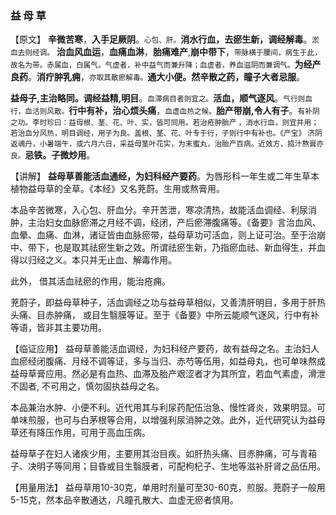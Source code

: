 ### 益   母   草

【原文】 **辛微苦寒**，**入手足厥阴**。<small>心包、肝。</small>**消水行血，去瘀生新，调经解毒**。<small>淤血去则经调。</small> **治血风血运**，**血痛血淋**，**胎痛难产**,**崩中带下**，<small>带脉横于腰间，病生于此，故名为带。赤属血，白属气。气虚者，补中益气而兼升降；血虚者，养血滋阴而兼调气。</small>**为经产良药**。**消疔肿乳痈**，<small>亦取其散瘀解毒。</small>**通大小便。然辛散之药，瞳子大者忌服**。

**益母子,主治略同。调经益精,明目**。<small>血滞病目者则宜之。</small>**活血，顺气逐风**。<small>气行则血行，血活则风散。</small>**行中有补，治心烦头痛**，<small>血虚血热之候。</small>**胎产带崩,令人有子**。<small>有补阴之功。李时珍曰：益母根、茎、花、叶、实，皆可同用。若治疮肿胎产 ，消水行血，则宜并用；若治血分风热，明目调经，用子为良。盖根、茎、花、叶专于行，子则行中有补也。《产宝》 济阴返魂丹，小暑端午，或六月六日，采益母茎叶花实，为末蜜丸，治胎产百病。近效方，捣汁熬膏亦良。</small>**忌铁。子微炒用**。

【讲解】 **益母草善能活血通经，为妇科经产要药**。为唇形科一年生或二年生草本植物益母草的全草。《本经》又名茺蔚。生用或熬膏用。

本品辛苦微寒，入心包、肝血分。辛开苦泄，寒凉清热，故能活血调经、利尿消肿，主治妇女血脉瘀滞之月经不调，经闭，产后瘀滞腹痛等。《备要》言治血风、血晕、血痛、血淋，诸证皆由血脉瘀带，益母草功可活血，则上证可治。至于治崩中、带下，也是取其祛瘀生新之效。所谓祛瘀生新，乃指瘀血祛、新血得生，并血得以归经之义。本只并无止血、解毒作用。

此外， 借其活血祛瘀的作用，能治疮痈。

茺蔚子，即益母草种子，活血调经之功与益母草相似，又善清肝明目，多用于肝热头痛、目赤肿痛， 或目生翳膜等证。至于《备要》中所云能顺气逐风，行中有补等语，皆非其主要功用。

【临证应用】  益母草善能活血调经，为妇科经产要药，故有益母之名。主治妇人血瘀经闭腹痛、月经不调等证，多与当归、赤芍等伍用，如益母丸，也可单味熬成益母草膏应用。然必是有血热、血滞及胎产艰涩者才为其所宜，若血气素虚，滑泄不固者, 不可用之，慎勿固执益母之名。
    
本品兼治水肿、小便不利。近代用其与利尿药配伍治急、慢性肾炎，效果明显。可单味煎服，也可与白茅根等合用，以增强利尿消肿之效。此外，近代研究认为益母草还有降压作用，可用于高血压病。
    
益母草子在妇人诸疾少用，主要用其治目疾。如肝热头痛、目赤肿痛，可与青葙子、决明子等同用；目昏或目生翳膜者，可配枸杞子、生地等滋补肝肾之品伍用。

【用量用法】 益母草用10-30克，单用时剂量可至30-60克，煎服。茺蔚子一般用5-15克，然本品辛散通达，凡瞳孔散大、血虚无瘀者慎用。

​                                       